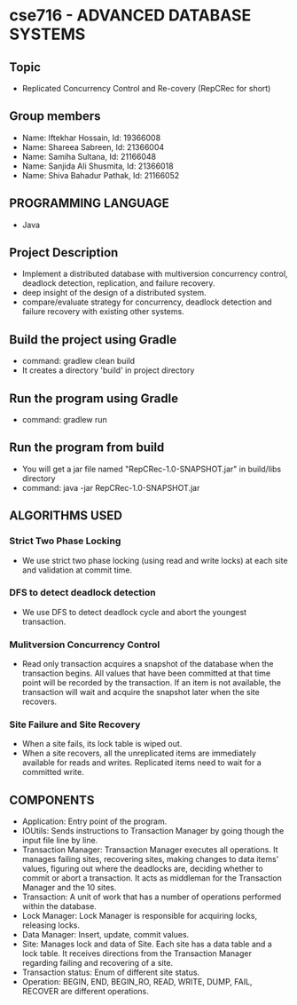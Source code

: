 # cse716 - ADVANCED DATABASE SYSTEMS

## Topic
- Replicated Concurrency Control and Re-covery (RepCRec for short)

## Group members
- Name: Iftekhar Hossain, Id: 19366008
- Name: Shareea Sabreen, Id: 21366004
- Name: Samiha Sultana, Id: 21166048
- Name: Sanjida Ali Shusmita, Id: 21366018
- Name: Shiva Bahadur Pathak, Id: 21166052

## PROGRAMMING LANGUAGE
- Java

## Project Description
- Implement a distributed database with multiversion concurrency control, deadlock detection, replication, and failure recovery. 
- deep insight of the design of a distributed system. 
- compare/evaluate strategy for concurrency, deadlock detection and failure recovery with existing other systems.

## Build the project using Gradle
- command: gradlew clean build
- It creates a directory 'build' in project directory
 
## Run the program using Gradle
- command: gradlew run

## Run the program from build
- You will get a jar file named "RepCRec-1.0-SNAPSHOT.jar" in build/libs directory 
- command: java -jar RepCRec-1.0-SNAPSHOT.jar

## ALGORITHMS USED

### Strict Two Phase Locking
- We use strict two phase locking (using read and write locks) at each site and validation at commit time.

### DFS to detect deadlock detection
- We use DFS to detect deadlock cycle and abort the youngest transaction.

### Mulitversion Concurrency Control
- Read only transaction acquires a snapshot of the database when the transaction begins. All values that have been committed at that time point will be recorded by the transaction. If an item is not available, the transaction will wait and acquire the snapshot later when the site recovers.

### Site Failure and Site Recovery
- When a site fails, its lock table is wiped out.
- When a site recovers, all the unreplicated items are immediately available for reads and writes. Replicated items need to wait for a committed write.

## COMPONENTS
- Application: Entry point of the program.
- IOUtils: Sends instructions to Transaction Manager by going though the input file line by line.
- Transaction Manager: Transaction Manager executes all operations. It manages failing sites, recovering sites, making changes to data items' values, figuring out where the deadlocks are, deciding whether to commit or abort a transaction. It acts as middleman for the Transaction Manager and the 10 sites.
- Transaction: A unit of work that has a number of operations performed within the database.
- Lock Manager: Lock Manager is responsible for acquiring locks, releasing locks.
- Data Manager: Insert, update, commit values.
- Site: Manages lock and data of Site. Each site has a data table and a lock table. It receives directions from the Transaction Manager regarding failing and recovering of a site. 
- Transaction status: Enum of different site status.
- Operation: BEGIN, END, BEGIN_RO, READ, WRITE, DUMP, FAIL, RECOVER are different operations.
